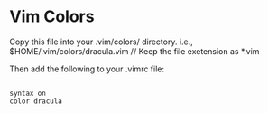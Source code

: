 # Vim Colors
Copy this file into your .vim/colors/ directory.
i.e., $HOME/.vim/colors/dracula.vim // Keep the file exetension as *.vim

Then add the following to your .vimrc file:
<pre><code>
syntax on
color dracula
</code></pre>

